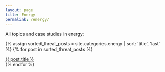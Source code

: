 ```yaml
---
layout: page
title: Energy
permalink: /energy/
---
```


All topics and case studies in energy: 

{% assign sorted_threat_posts = site.categories.energy | sort: 'title', 'last' %}
{% for post in sorted_threat_posts %}
   <li style="list-style-type: none;"><a href="{{ post.url }}">{{ post.title }}</a></li>
{% endfor %}